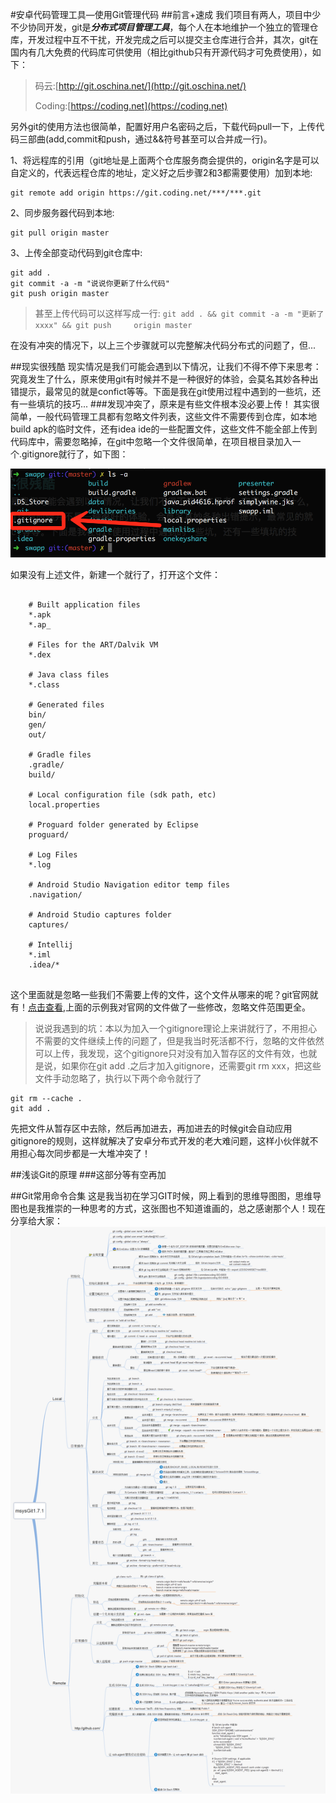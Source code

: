 #安卓代码管理工具—使用Git管理代码
##前言+速成
我们项目有两人，项目中少不少协同开发，git是***分布式项目管理工具***，每个人在本地维护一个独立的管理仓库，开发过程中互不干扰，开发完成之后可以提交主仓库进行合并，其次，git在国内有几大免费的代码库可供使用（相比github只有开源代码才可免费使用），如下：
> 码云:[http://git.oschina.net/](http://git.oschina.net/)
> 
> Coding:[https://coding.net](https://coding.net)

另外git的使用方法也很简单，配置好用户名密码之后，下载代码pull一下，上传代码三部曲(add,commit和push，通过&&符号甚至可以合并成一行)。

1、将远程库的引用（git地址是上面两个仓库服务商会提供的，origin名字是可以自定义的，代表远程仓库的地址，定义好之后步骤2和3都需要使用）加到本地:

```
git remote add origin https://git.coding.net/***/***.git
```

2、同步服务器代码到本地:

```
git pull origin master
```

3、上传全部变动代码到git仓库中:

```
git add . 
git commit -a -m "说说你更新了什么代码"
git push origin master
```
> 甚至上传代码可以这样写成一行:
	```
	git add . && git commit -a -m "更新了xxxx" && git push 	origin master
	```

在没有冲突的情况下，以上三个步骤就可以完整解决代码分布式的问题了，但...

##现实很残酷
现实情况是我们可能会遇到以下情况，让我们不得不停下来思考：究竟发生了什么，原来使用git有时候并不是一种很好的体验，会莫名其妙各种出错提示，最常见的就是confict等等。下面是我在git使用过程中遇到的一些坑，还有一些填坑的技巧...
###发现冲突了，原来是有些文件根本没必要上传！
其实很简单，一般代码管理工具都有忽略文件列表，这些文件不需要传到仓库，如本地build apk的临时文件，还有idea ide的一些配置文件，这些文件不能全部上传到代码库中，需要忽略掉，在git中忽略一个文件很简单，在项目根目录加入一个.gitignore就行了，如下图：

![](git1.png)

如果没有上述文件，新建一个就行了，打开这个文件：

```

	# Built application files
	*.apk
	*.ap_
	
	# Files for the ART/Dalvik VM
	*.dex
	
	# Java class files
	*.class
	
	# Generated files
	bin/
	gen/
	out/
	
	# Gradle files
	.gradle/
	build/
	
	# Local configuration file (sdk path, etc)
	local.properties
	
	# Proguard folder generated by Eclipse
	proguard/
	
	# Log Files
	*.log
	
	# Android Studio Navigation editor temp files
	.navigation/
	
	# Android Studio captures folder
	captures/
	
	# Intellij
	*.iml
	.idea/*
	
```

这个里面就是忽略一些我们不需要上传的文件，这个文件从哪来的呢？git官网就有！[点击查看](https://github.com/github/gitignore),上面的示例我对官网的文件做了一些修改，忽略文件范围更全。
> 说说我遇到的坑：本以为加入一个gitignore理论上来讲就行了，不用担心不需要的文件继续上传的问题了，但是我当时死活都不行，忽略的文件依然可以上传，我发现，这个gitignore只对没有加入暂存区的文件有效，也就是说，如果你在git add .之后才加入gitignore，还需要git rm xxx，把这些文件手动忽略了，执行以下两个命令就行了

```
git rm --cache .
git add .
```
先把文件从暂存区中去除，然后再加进去，再加进去的时候git会自动应用gitignore的规则，这样就解决了安卓分布式开发的老大难问题，这样小伙伴就不用担心每次同步都是一大堆冲突了！

##浅谈Git的原理
###这部分等有空再加

##Git常用命令合集
这是我当初在学习GIT时候，网上看到的思维导图图，思维导图也是我推崇的一种思考的方式，这张图也不知道谁画的，总之感谢那个人！现在分享给大家：
![](git.png)
